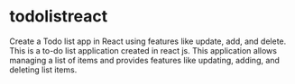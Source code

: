 # todolistreact
Create a Todo list app in React using features like update, add, and delete.
This is a to-do list application created in react js. This application allows managing a list of items and provides features like updating, adding, and deleting list items.
